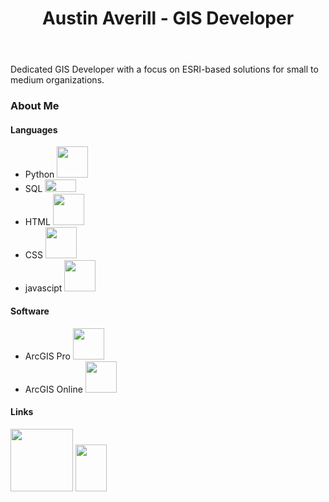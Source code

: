 <html>
  <head>
    <meta name = "GIS Developer Profile" content = "Resume, get to know me, developer, skills, CV">
  </head>
  <div>
    <header>
      <h1>Austin Averill - GIS Developer</h1>
    </header>
  </div>
  <div>
    <body height = 200px width = 100%>
      <section id="statement">
        Dedicated GIS Developer with a focus on ESRI-based solutions for small to medium organizations.
      </section>
      <section id="aboutme">
        <h3>
          About Me
        </h3>
        <p>
          <h4>Languages</h4>
          <ul>
            <li>Python <img width = 50px src="https://img.shields.io/badge/python-3670A0?style=for-the-badge&logo=python&logoColor=ffdd54"></li>
            <li>SQL <img width=50px height = 20px src="https://www.vhv.rs/dpng/d/256-2563210_sql-programming-language-logo-hd-png-download.png"></li>
            <li>HTML <img width=50px src="https://img.shields.io/badge/html5-%23E34F26.svg?style=for-the-badge&logo=html5&logoColor=white"></li>
            <li>CSS <img width=50px src = "https://img.shields.io/badge/css3-%231572B6.svg?style=for-the-badge&logo=css3&logoColor=white"></li>
            <li>javascipt <img width=50px src = "https://img.shields.io/badge/javascript-%23323330.svg?style=for-the-badge&logo=javascript&logoColor=%23F7DF1E"></li>
          </ul>
        </p>
        <h4>
          Software
        </h4>
        <p>
          <ul>
            <li>ArcGIS Pro <img width = 50px src = "https://cla.temple.edu/tech-notes/assets/img/arcgis-pro.png"></li>
            <li>ArcGIS Online <img width = 50px src = "https://cla.temple.edu/tech-notes/assets/img/arcgis.jpg"></li>
          </ul>
        </p>
      </section>
    </body>
  </div>
  <div>
    <footer>
      <h4>
        Links
      </h4>
      <p>
        <a href="https://www.linkedin.com/in/austin-averill-b3a41a148/"><img width =100px src="https://static.vecteezy.com/system/resources/previews/018/930/587/original/linkedin-logo-linkedin-icon-transparent-free-png.png"></a>
        <a href="https://gis.stackexchange.com/users/217602/austin-averill"><img width=50px height=75px src="https://seeklogo.com/images/S/stack-exchange-logo-0E3E87AB41-seeklogo.com.png"></a>
      </p>
    </footer>
  </div>
